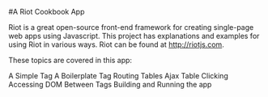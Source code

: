 #A Riot Cookbook App

Riot is a great open-source front-end framework for creating single-page web apps using Javascript. This project has explanations and examples for using Riot in various ways. Riot can be found at http://riotjs.com.

These topics are covered in this app:

A Simple Tag
A Boilerplate Tag
Routing
Tables
Ajax Table
Clicking
Accessing DOM
Between Tags
Building and Running the app


